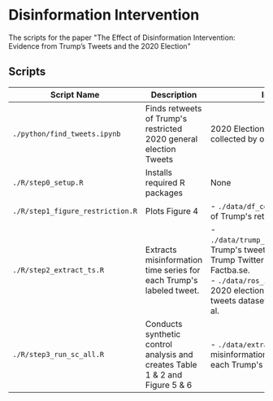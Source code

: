 # Disinformation Intervention

The scripts for the paper "The Effect of Disinformation Intervention: Evidence from Trump’s Tweets and the 2020 Election"

## Scripts

| Script Name | Description | Input | Output |
|-------------|-------------|-------|--------|
| `./python/find_tweets.ipynb` | Finds retweets of Trump's restricted 2020 general election Tweets | 2020 Election fraud tweets collected by our Twitter monitor | - `./data/df_count.csv`: Counts of Trump's retweets over time. |
| `./R/step0_setup.R` | Installs required R packages | None | None |
| `./R/step1_figure_restriction.R` | Plots Figure 4 | - `./data/df_count.csv`: Counts of Trump's retweets over time. | - `./figures/cumulative_retweets.pdf`: Figure 4 |
| `./R/step2_extract_ts.R` | Extracts misinformation time series for each Trump's labeled tweet. | - `./data/trump_tweets_final.csv`: Trump's tweets data from Trump Twitter Archive and Factba.se. <br> - `./data/ros_ids_complete.csv`: 2020 election misinformation tweets dataset by Kennedy et. al. | - `./data/extracted_ts_v2.Rds`: misinformation time series for each Trump's labeled tweet. |
| `./R/step3_run_sc_all.R` | Conducts synthetic control analysis and creates Table 1 & 2 and Figure 5 & 6 | - `./data/extracted_ts_v2.Rds`: misinformation time series for each Trump's labeled tweet. | - `./figures/sc_warn.pdf`: Figure 5a. <br> - `./figures/sc_restrict.pdf`: Figure 5b. <br> - `./figures/treatment_effect_scatter_v2.pdf`: Figure 6. |

